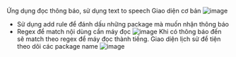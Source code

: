 Ứng dụng đọc thông báo, sử dụng text to speech
Giao diện cơ bản
![image](https://github.com/user-attachments/assets/af688c86-bb4d-487e-8eb8-74da416f6e39)
- Sử dụng add rule để đánh dấu những package mà muốn nhận thông báo
- Regex để match nội dùng cần máy đọc
![image](https://github.com/user-attachments/assets/739e021f-17d0-4e3a-87d7-d792e0ebd9cf)
Khi có thông báo đến sẽ match theo regex để máy đọc thành tiếng.
Giao diện lịch sử để tiện theo dõi các package name
![image](https://github.com/user-attachments/assets/a7ef5222-2417-4a3f-8519-21de9ed9cbaf)
